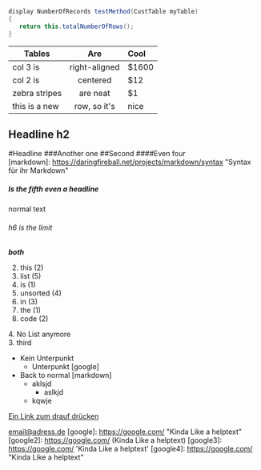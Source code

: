 ```csharp
display NumberOfRecords testMethod(CustTable myTable)
{
   return this.totalNumberOfRows();
}
```

| Tables        | Are           | Cool  |
| ------------- |:-------------:| :-----|
| col 3 is      | right-aligned | $1600 |
| col 2 is      | centered      |   $12 |
| zebra stripes | are neat      |    $1 |
| this is a new | row, so it's  | nice  |
Headline h2
-----------  
#Headline
###Another one
##Second
####Even four  
[markdown]: https://daringfireball.net/projects/markdown/syntax "Syntax für ihr Markdown"
##### Is the fifth even a headline

normal text

###### h6 is the limit  
***both***

2. this (2)  
5. list (5)  
1. is (1)  
4. unsorted (4)  
3. in (3)
1. the (1)  
2. code (2)

4\. No List anymore  
3\. third

* Kein Unterpunkt 
    * Unterpunkt [google]
* Back to normal [markdown]
    * aklsjd  
        * aslkjd  
    * kqwje

[Ein Link zum drauf drücken](https://www.google.de)

<email@adress.de>
[google]: https://google.com/  "Kinda Like a helptext"
[google2]: https://google.com/  (Kinda Like a helptext)
[google3]: https://google.com/  'Kinda Like a helptext'
[google4]: <https://google.com/>  "Kinda Like a helptext"
